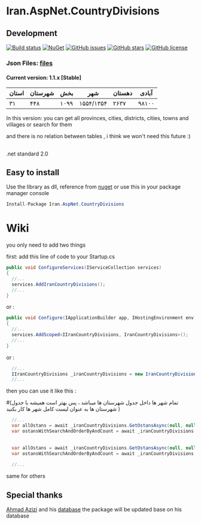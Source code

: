 
# Iran.AspNet.CountryDivisions

## Development 



[![Build status](https://img.shields.io/appveyor/ci/keyone2693/iran-aspnet-countrydivisions.svg)](https://ci.appveyor.com/project/keyone2693/imageresizer-aspnetcore)
[![NuGet](https://img.shields.io/nuget/v/Iran.AspNet.CountryDivisions.svg)](https://www.nuget.org/packages/Iran.AspNet.CountryDivisions/)
[![GitHub issues](https://img.shields.io/github/issues/keyone2693/Iran.AspNet.CountryDivisions.svg?maxAge=25920?style=plastic)](https://github.com/keyone2693/Iran.AspNet.CountryDivisions/issues)
[![GitHub stars](https://img.shields.io/github/stars/keyone2693/Iran.AspNet.CountryDivisions.svg?maxAge=25920?style=plastic)](https://github.com/keyone2693/Iran.AspNet.CountryDivisions/stargazers)
[![GitHub license](https://img.shields.io/github/license/keyone2693/Iran.AspNet.CountryDivisions.svg?maxAge=25920?style=plastic)](https://github.com/keyone2693/Iran.AspNet.CountryDivisions/blob/master/LICENSE)


### Json Files: [files](https://github.com/keyone2693/Iran.AspNet.CountryDivisions/tree/master/Iran.AspNet.CountryDivisions/Data)


#### Current version: 1.1.x [Stable]

| استان | شهرستان | بخش | شهر | دهستان | آبادی |
| --- | --- | --- | --- | --- | --- |
| ۳۱ | ۴۴۸ | ۱۰۹۹ | ۱۵۵۴/۱۳۵۴ | ۲۶۳۷ | ۹۸۱۰۰ |

In this version:
you can get all provinces, cities, districts, cities, towns and villages
or search for them

and there is no relation between tables , 
i think we won't need this future :)


##
.net standard 2.0

## Easy to install
Use the library as dll, reference from [nuget](https://www.nuget.org/packages/Iran.AspNet.CountryDivisions/)
or use this in your package manager console
```c#
Install-Package Iran.AspNet.CountryDivisions
```


# Wiki

you only need to add two things

first:
add this line of code to your Startup.cs


```c#
public void ConfigureServices(IServiceCollection services)
{
  //...
  services.AddIranCountryDivisions();
  //...
}
```
or :
```c#
public void Configure(IApplicationBuilder app, IHostingEnvironment env)
{
  //...
  services.AddScoped<IIranCountryDivisions, IranCountryDivisions>();
  //...
}
```
or :
```c#
  //...
  IIranCountryDivisions _iranCountryDivisions = new IranCountryDivisions();
  //...
```

then you can use it like this :

#(تمام شهر ها داخل جدول شهرستان ها میباشد ، پس بهتر است همیشه با جدول شهرستان ها به عنوان لیست کامل شهر ها کار بکنید )

```c#
  //...
  var allOstans = await _iranCountryDivisions.GetOstansAsync(null, null);
  var ostansWithSearchAndOrderByAndCount = await _iranCountryDivisions.GetOstansAsync(p => p.Name.Contains(nameSearch), o=>o.OrderBy(p=>p.Name)) , 10);
  
  
  var allOstans = await _iranCountryDivisions.GetOstansAsync(null, null);
  var ostansWithSearchAndOrderByAndCount = await _iranCountryDivisions.GetAbadisAsync(p => p.ShahrestanId == shahrId &&  p.Name.Contains(nameSearch));
  
  //...
```
same for others


## Special thanks

[Ahmad Azizi](https://github.com/ahmadazizi) and his [database](https://github.com/ahmadazizi/iran-cities/)
the package will be updated base on his database

